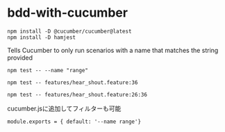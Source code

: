 # bdd-with-cucumber
```
npm install -D @cucumber/cucumber@latest
npm install -D hamjest
```
Tells Cucumber to only run scenarios with a name that matches the string provided
```
npm test -- --name "range"
```
```
npm test -- features/hear_shout.feature:36
```
```
npm test -- features/hear_shout.feature:26:36
```
cucumber.jsに追加してフィルターも可能
```
module.exports = { default: '--name range'}
```